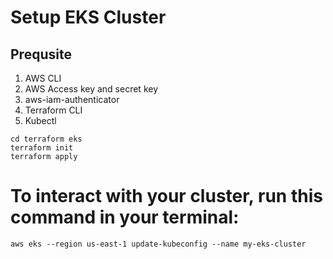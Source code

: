 # Setup EKS Cluster

## Prequsite
1. AWS CLI
2. AWS Access key and secret key
3. aws-iam-authenticator
4. Terraform CLI
5. Kubectl

```
cd terraform eks
terraform init
terraform apply
```
# To interact with your cluster, run this command in your terminal:
```
aws eks --region us-east-1 update-kubeconfig --name my-eks-cluster
```
